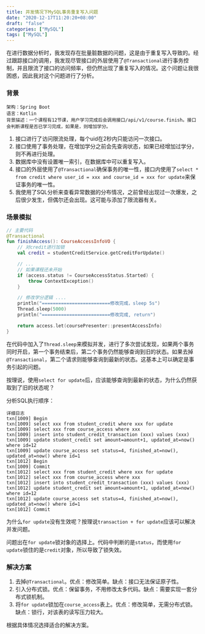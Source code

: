 ```yaml
---
title: 并发情况下MySQL事务重复写入问题
date: "2020-12-17T11:20:20+08:00"
draft: "false"
categories: ["MySQL"]
tags: ["MySQL"]
---
```


在进行数据分析时，我发现存在批量脏数据的问题，这是由于重复写入导致的。经过跟踪接口的调用，我发现尽管接口的外层使用了`@Transactional`进行事务控制，并且限流了接口的访问频率，但仍然出现了重复写入的情况。这个问题让我很困惑，因此我对这个问题进行了分析。

### 背景

```text
架构：Spring Boot
语言：Kotlin
背景描述：一个课程有12节课，用户学习完成后会调用接口/api/v1/course.finish。接口会判断课程是否已学习完成，如果是，则增加学分。
```

1. 接口进行了访问限流处理，每个uid在2秒内只能访问一次接口。
2. 接口使用了事务处理，在增加学分之前会先查询状态，如果已经增加过学分，则不再进行处理。
3. 数据库中没有设置唯一索引，在数据库中可以重复写入。
4. 接口的外层使用了`@Transactional`确保事务的唯一性，接口内使用了`select * from credit where user_id = xxx and course_id = xxx for update`来保证事务的唯一性。
5. 我使用了SQL分析来查看异常数据的分布情况，之前曾经出现过一次爆发，之后很少发生，但偶尔还会出现。这可能与添加了限流器有关。

### 场景模拟

```kotlin
// 主要代码
@Transactional
fun finishAccess(): CourseAccessInfoVO {
    // 对credit进行加锁
    val credit = studentCreditService.getCreditForUpdate()

    // ...
    // 如果课程还未开始
    if (access.status != CourseAccessStatus.Started) {
        throw ContextException()
    }

    // 修改学分逻辑 ....
    println("=========================修改完成，sleep 5s")
    Thread.sleep(5000)
    println("=========================修改完成, return")

    return access.let(coursePresenter::presentAccessInfo)
}
```

在代码中加入了`Thread.sleep`来模拟并发，进行了多次尝试发现，如果两个事务同时开启，第一个事务结束后，第二个事务仍然能够查询到旧的状态。如果去掉`@Transactional`，第二个请求则能够查询到最新的状态。这基本上可以确定是事务引起的问题。

按理说，使用`select for update`后，应该能够查询到最新的状态，为什么仍然获取到了旧的状态呢？

分析SQL执行顺序：

```text
详细日志
txn[1009] Begin
txn[1009] select xxx from student_credit where xxx for update
txn[1009] select xxx from course_access where xxx
txn[1009] insert into student_credit_transaction (xxx) values (xxx)
txn[1009] update student_credit set amount=amount+1, updated_at=now() where id=12
txn[1009] update course_access set status=4, finished_at=now(), updated_at=now() where id=1
txn[1012] Begin
txn[1009] Commit
txn[1012] select xxx from student_credit where xxx for update
txn[1012] select xxx from course_access where xxx
txn[1012] insert into student_credit_transaction (xxx) values (xxx)
txn[1012] update student_credit set amount=amount+1, updated_at=now() where id=12
txn[1012] update course_access set status=4, finished_at=now(), updated_at=now() where id=1
txn[1012] Commit
```

为什么`for update`没有生效呢？按理说`transaction + for update`应该可以解决并发问题。

问题出在`for update`锁对象的选择上。代码中判断的是`status`，而使用`for update`锁住的是`credit`对象，所以导致了锁失效。

### 解决方案

1. 去掉`@Transactional`。优点：修改简单。缺点：接口无法保证原子性。
2. 引入分布式锁。优点：保留事务，不用修改太多代码。缺点：需要实现一套分布式锁机制。
3. 将`for update`锁加在`course_access`表上。优点：修改简单，无需分布式锁。缺点：锁行，对该表的读写压力较大。

根据具体情况选择适合的解决方案。